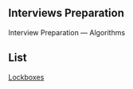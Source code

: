 ## Interviews Preparation

Interview Preparation ― Algorithms

## List
[Lockboxes](https://github.com/paurbano/holbertonschool-interview/tree/master/0x00-lockboxes)


